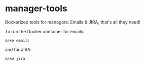 # manager-tools
Dockerized tools for managers: Emails &amp; JIRA, that's all they need!

To run the Docker container for emails:
```
make emails
```

and for JIRA:
```
make jira
```
